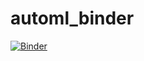 # automl_binder

[![Binder](https://mybinder.org/badge_logo.svg)](https://mybinder.org/v2/gh/oumnix/automl_binder/HEAD?urlpath=%2Ftree%2Fautoml.ipynb)
